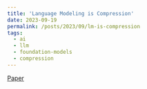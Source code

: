 ```yaml
---
title: 'Language Modeling is Compression'
date: 2023-09-19
permalink: /posts/2023/09/lm-is-compression
tags:
  - ai
  - llm
  - foundation-models
  - compression
---
```


[Paper](https://arxiv.org/pdf/2309.10668.pdf)
